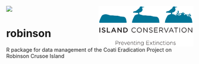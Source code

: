 <a href="https://www.islas.org.mx/"><img src="https://www.islas.org.mx/img/logo.svg" width="256" /></a>
<a href="https://www.islandconservation.org/"><img src="https://github.com/IslasGECI/robinson_code/blob/develop/assets/images/ic_logo.png" align="right" width="256" /></a>


# robinson

R package for data management of the Coati Eradication Project on Robinson Crusoe Island
